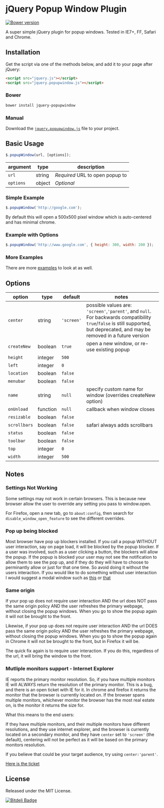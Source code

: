 # jQuery Popup Window Plugin

[![Bower version](https://badge.fury.io/bo/jquery-popupwindow.png)](http://badge.fury.io/bo/jquery-popupwindow)

A super simple jQuery plugin for popup windows. Tested in IE7+, FF, Safari and
Chrome.

## Installation

Get the script via one of the methods below, and add it to your page after
jQuery:

```html
<script src="jquery.js"></script>
<script src="jquery.popupwindow.js"></script>
```

### Bower

```bash
bower install jquery-popupwindow
```

### Manual

Download the [`jquery.popupwindow.js`][script] file to your project.

## Basic Usage

```javascript
$.popupWindow(url, [options]);
```

| argument   | type   | description                     |
|------------|--------|---------------------------------|
| `url`      | string | *Required* URL to open popup to |
| `options`  | object | *Optional*                      |

### Simple Example

```javascript
$.popupWindow('http://google.com');
```

By default this will open a 500x500 pixel window which is auto-centered and has
minimal chrome.

### Example with Options

```javascript
$.popupWindow('http://www.google.com', { height: 300, width: 200 });
```

### More Examples

There are more [examples] to look at as well.

## Options

| option       | type     | default | notes |
|--------------|----------|---------|-------|
| `center`     | string   | `'screen'`| possible values are: `'screen'`,`'parent'`, and `null`. For backwards compatibility `true`/`false` is still supported, but deprecated, and may be removed in a future version |
| `createNew`  | boolean  | `true`  | open a new window, or re-use existing popup |
| `height`     | integer  | `500`   |       |
| `left`       | integer  | `0`     |       |
| `location`   | boolean  | `false` |       |
| `menubar`    | boolean  | `false` |       |
| `name`       | string   | `null`  | specify custom name for window (overrides createNew option) |
| `onUnload`   | function | `null`  | callback when window closes |
| `resizable`  | boolean  | `false` |       |
| `scrollbars` | boolean  | `false` | safari always adds scrollbars |
| `status`     | boolean  | `false` |       |
| `toolbar`    | boolean  | `false` |       |
| `top`        | integer  | `0`     |       |
| `width`      | integer  | `500`   |       |

## Notes

### Settings Not Working

Some settings may not work in certain browsers. This is because new browser
allow the user to override any setting you pass to window.open.

For Firefox, open a new tab, go to `about:config`, then search for
`disable_window_open_feature` to see the different overrides.

### Pop up being blocked

Most browser have pop up blockers installed. If you call a popup WITHOUT user
interaction, say on page load, it will be blocked by the popup blocker. If a
user was involved, such as a user clicking a button, the blockers will allow
the popup. If the popup is blocked your user may not see the notification to
allow them to see the pop up, and if they do they will have to choose to
perminantly allow or just for that one time. So avoid doing it without the
users interaction. If you would like to do something without user interaction I
would suggest a modal window such as
[this](http://getbootstrap.com/javascript/#modals) or
[that](http://jqueryui.com/dialog/)

### Same origin

If your pop up does not require user interaction AND the url does NOT pass the
same origin policy AND the user refreshes the primary webpage, without closing
the popup windows. When you go to show the popup again it will not be brought
to the front.

Likewise, if your pop up does not require user interaction AND the url DOES
pass the same origin policy AND the user refreshes the primary webpage, without
closing the popup windows. When you go to show the popup again in Chrome it
will not be brought to the front, but in Firefox it will be.

The quick fix again is to require user interaction. If you do this, regardless
of the url, it will bring the window to the front.

### Mutliple monitors support - Internet Explorer

IE reports the primary monitor resolution. So, if you have multiple monitors IE
will ALWAYS return the resolution of the primary monitor. This is a bug, and
there is an open ticket with IE for it. In chrome and firefox it returns the
monitor that the browser is currently located on. If the browser spans multiple
monitors, whichever monitor the browser has the most real estate on, is the
monitor it returns the size for.

What this means to the end users:

If they have multiple monitors, and their multiple monitors have different
resolutions, and they use internet explorer, and the browser is currently
located on a secondary monitor, and they have `center` set to `'screen'` (the
default), centering will not be perfect as it will be based on the primary
monitors resolution.

If you believe that could be your target audience, try using `center:'parent'`.

[Here is the ticket](https://connect.microsoft.com/IE/feedback/details/856470/ie11-javascript-screen-height-still-gives-wrong-value-on-secondary-monitor)

## License

Released under the MIT License.

[![Bitdeli Badge](https://d2weczhvl823v0.cloudfront.net/mkdynamic/jquery-popupwindow/trend.png)](https://bitdeli.com/free "Bitdeli Badge")

[script]: https://github.com/mkdynamic/jquery-popupwindow/raw/master/jquery.popupwindow.js
[examples]: https://github.com/mkdynamic/jquery-popupwindow/blob/master/example.html

